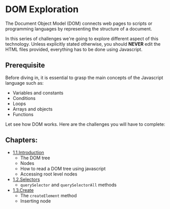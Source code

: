 # DOM Exploration

The Document Object Model (DOM) connects web pages to scripts or programming languages by representing the structure of a document.

In this series of challenges we're going to explore different aspect of this technology. Unless explicitly stated otherwise, you should **NEVER** edit the HTML files provided, everything has to be done using Javascript.

## Prerequisite

Before diving in, it is essential to grasp the main concepts of the Javascript language such as:

- Variables and constants
- Conditions
- Loops
- Arrays and objects
- Functions

Let see how DOM works. Here are the challenges you will have to complete:

## Chapters:

- [1.1.Introduction](1.Introduction/1.1.Introduction/readme.md)
  - The DOM tree
  - Nodes
  - How to read a DOM tree using javascript
  - Accessing root level nodes
- [1.2.Selectors](1.Introduction/1.2.Selectors/readme.md)
  - ```querySelector``` and ```querySelectorAll``` methods
- [1.3.Create](1.Introduction/1.3.Create/readme.md)
  - The ```createElement``` method
  - Inserting node

